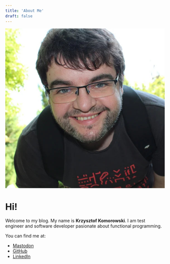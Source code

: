 ```yaml
---
title: 'About Me'
draft: false
---
```

<div id="homepost">
<img id="authors_pic" src="/profile.jpg"/>
<div>

# Hi!

Welcome to my blog. My name is **Krzysztof Komorowski**.
I am test engineer and software developer pasionate
about functional programming.

You can find me at:

* [Mastodon](https://pol.social/@krzysztofk)
* [GitHub](https://github.com/kkomorowski)
* [LinkedIn](https://www.linkedin.com/in/krzysztof-komorowski-4194155)

<div>
</div>
